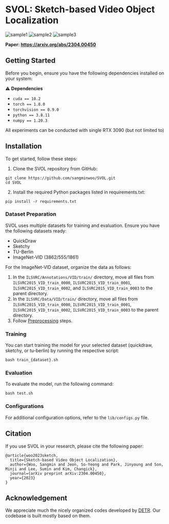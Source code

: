 # SVOL: Sketch-based Video Object Localization

![sample1](https://github.com/sangminwoo/svol/assets/33993419/556f61e6-01c3-405b-ae75-049305fa8183)
![sample2](https://github.com/sangminwoo/svol/assets/33993419/40f492dd-fae7-4c35-8b79-82f4c19676e6)
![sample3](https://github.com/sangminwoo/svol/assets/33993419/8938eda5-d895-4320-92fd-a89b1f332c76)

**Paper: https://arxiv.org/abs/2304.00450**

## Getting Started
Before you begin, ensure you have the following dependencies installed on your system:

:warning: **Dependencies**
- `cuda == 10.2`
- `torch == 1.8.0`
- `torchvision == 0.9.0`
- `python == 3.8.11`
- `numpy == 1.20.3`

All experiments can be conducted with single RTX 3090 (but not limited to)


## Installation
To get started, follow these steps:

1. Clone the SVOL repository from GitHub:
```
git clone https://github.com/sangminwoo/SVOL.git
cd SVOL
```

2. Install the required Python packages listed in requirements.txt:

```
pip install -r requirements.txt
```

### Dataset Preparation
SVOL uses multiple datasets for training and evaluation. Ensure you have the following datasets ready:

- QuickDraw
- Sketchy
- TU-Berlin
- ImageNet-VID (3862/555/1861)

For the ImageNet-VID dataset, organize the data as follows:
1. In the `ILSVRC/Annotations/VID/train/` directory, move all files from `ILSVRC2015_VID_train_0000`, `ILSVRC2015_VID_train_0001`, `ILSVRC2015_VID_train_0002`, and `ILSVRC2015_VID_train_0003` to the parent directory.
2. In the `ILSVRC/Data/VID/train/` directory, move all files from `ILSVRC2015_VID_train_0000`, `ILSVRC2015_VID_train_0001`, `ILSVRC2015_VID_train_0002`, `ILSVRC2015_VID_train_0003` to the parent directory.
3. Follow [Preprocessing](https://github.com/sangminwoo/svol/tree/main/preprocess) steps.


### Training
You can start training the model for your selected dataset (quickdraw, sketchy, or tu-berlin) by running the respective script:
```
bash train_{dataset}.sh
```

### Evaluation
To evaluate the model, run the following command:
```
bash test.sh
```

### Configurations
For additional configuration options, refer to the `lib/configs.py` file.


## Citation
If you use SVOL in your research, please cite the following paper:
```
@article{woo2023sketch,
  title={Sketch-based Video Object Localization},
  author={Woo, Sangmin and Jeon, So-Yeong and Park, Jinyoung and Son, Minji and Lee, Sumin and Kim, Changick},
  journal={arXiv preprint arXiv:2304.00450},
  year={2023}
}
```

## Acknowledgement
We appreciate much the nicely organized codes developed by [DETR](https://github.com/facebookresearch/detr). Our codebase is built mostly based on them.